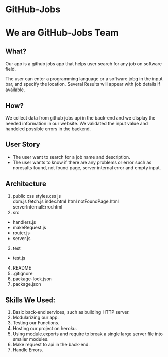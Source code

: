 # GitHub-Jobs

# We are GitHub-Jobs Team

## What? 
Our app is a github jobs app that helps user search for any job on software field.

The user can enter a programming language or a software jobg in the input bar, and specify the location. Several Results will appear with job details if available.

## How? 
We collect data from github jobs api in the back-end and we display the needed information in our website.
We validated the input value and handeled possible errors in the backend.


## User Story

* The user want to search for a job name and description.
* The user wants to know if there are any problems or error such as noresults found, not found page, server internal error and empty input.

## Architecture

1. public
	css
	  styles.css
	js  
	  dom.js
	  fetch.js
	index.html
	html 
	  notFoundPage.html
	  serverInternalError.html
2. src

*  handlers.js
*  makeRequest.js
*  router.js
*  server.js
3. test
* test.js
4. README 
5. .gitignore 
6. package-lock.json 
6. package.json 

## Skills We Used:

1. Basic back-end services, such as building HTTP server. 
2. Modularizing our app. 
3. Testing our Functions.
4. Hosting our project on heroku.
5. Using module.exports and require to break a single large server file into smaller modules.
6. Make request to api in the back-end.
7. Handle Errors.


